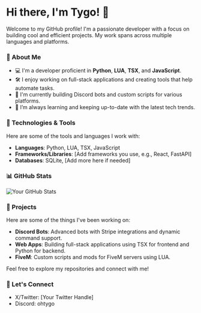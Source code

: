 # Hi there, I'm Tygo! 👋

Welcome to my GitHub profile! I'm a passionate developer with a focus on building cool and efficient projects. My work spans across multiple languages and platforms.

### 🚀 About Me
- 💻 I'm a developer proficient in **Python**, **LUA**, **TSX**, and **JavaScript**.
- 🛠️ I enjoy working on full-stack applications and creating tools that help automate tasks.
- 🤖 I'm currently building Discord bots and custom scripts for various platforms.
- 🌱 I’m always learning and keeping up-to-date with the latest tech trends.
  
### 🔧 Technologies & Tools
Here are some of the tools and languages I work with:
- **Languages**: Python, LUA, TSX, JavaScript
- **Frameworks/Libraries**: [Add frameworks you use, e.g., React, FastAPI]
- **Databases**: SQLite, [Add more here if needed]

### 📊 GitHub Stats
![Your GitHub Stats](https://github-readme-stats.vercel.app/api?username=tygocodes&show_icons=true&theme=radical)

### 📝 Projects
Here are some of the things I've been working on:
- **Discord Bots**: Advanced bots with Stripe integrations and dynamic command support.
- **Web Apps**: Building full-stack applications using TSX for frontend and Python for backend.
- **FiveM**: Custom scripts and mods for FiveM servers using LUA.

Feel free to explore my repositories and connect with me!

### 💬 Let's Connect
- X/Twitter: [Your Twitter Handle]
- Discord: ohtygo
